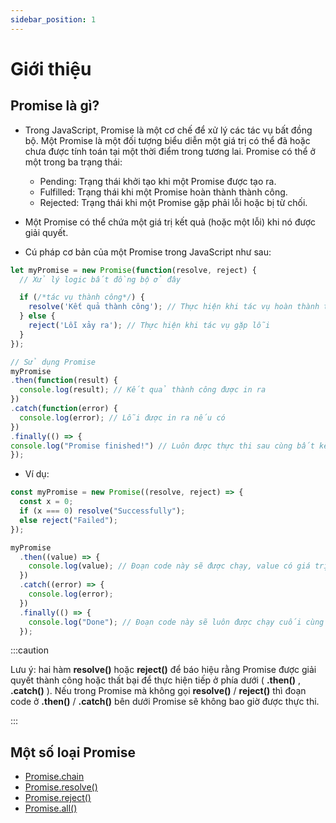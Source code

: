 ```yaml
---
sidebar_position: 1
---
```


# Giới thiệu

## Promise là gì?

- Trong JavaScript, Promise là một cơ chế để xử lý các tác vụ bất đồng bộ. Một Promise là một đối tượng biểu diễn một giá trị có thể đã hoặc chưa được tính toán tại một thời điểm trong tương lai. Promise có thể ở một trong ba trạng thái:

  - Pending: Trạng thái khởi tạo khi một Promise được tạo ra.
  - Fulfilled: Trạng thái khi một Promise hoàn thành thành công.
  - Rejected: Trạng thái khi một Promise gặp phải lỗi hoặc bị từ chối.

- Một Promise có thể chứa một giá trị kết quả (hoặc một lỗi) khi nó được giải quyết.
- Cú pháp cơ bản của một Promise trong JavaScript như sau:

```js
let myPromise = new Promise(function(resolve, reject) {
  // Xử lý logic bất đồng bộ ở đây

  if (/*tác vụ thành công*/) {
    resolve('Kết quả thành công'); // Thực hiện khi tác vụ hoàn thành thành công
  } else {
    reject('Lỗi xảy ra'); // Thực hiện khi tác vụ gặp lỗi
  }
});

// Sử dụng Promise
myPromise
.then(function(result) {
  console.log(result); // Kết quả thành công được in ra
})
.catch(function(error) {
  console.log(error); // Lỗi được in ra nếu có
})
.finally(() => {
console.log("Promise finished!") // Luôn được thực thi sau cùng bất kể có lỗi hay thành công
});

```

- Ví dụ:

```js
const myPromise = new Promise((resolve, reject) => {
  const x = 0;
  if (x === 0) resolve("Successfully");
  else reject("Failed");
});

myPromise
  .then((value) => {
    console.log(value); // Đoạn code này sẽ được chạy, value có giá trị "Successfully"
  })
  .catch((error) => {
    console.log(error);
  })
  .finally(() => {
    console.log("Done"); // Đoạn code này sẽ luôn được chạy cuối cùng bất kể thành công hay có lỗi xảy ra.
  });
```

:::caution

Lưu ý: hai hàm **resolve()** hoặc **reject()** để báo hiệu rằng Promise được giải quyết thành công hoặc thất bại để thực hiện tiếp ở phía dưới ( **.then()** , **.catch()** ). Nếu trong Promise mà không gọi **resolve()** / **reject()** thì đoạn code ở **.then()** / **.catch()** bên dưới Promise sẽ không bao giờ được thực thi.

:::

## Một số loại Promise

- [Promise.chain](./promise-chain)
- [Promise.resolve()](./promise-resolve)
- [Promise.reject()](./promise-reject)
- [Promise.all()](./promise-all)
